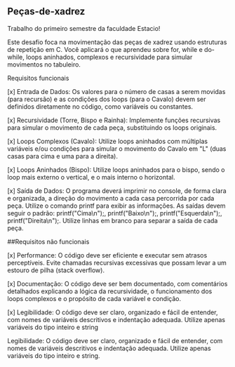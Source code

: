 ## Peças-de-xadrez
Trabalho do primeiro semestre da faculdade Estacio!

Este desafio foca na movimentação das peças de xadrez usando estruturas de repetição em C. Você aplicará o que aprendeu sobre for, while e do-while, loops aninhados, complexos e recursividade para simular movimentos no tabuleiro.

Requisitos funcionais

[x] Entrada de Dados: Os valores para o número de casas a serem movidas (para recursão) e as condições dos loops (para o Cavalo) devem ser definidos diretamente no código, como variáveis ou constantes.
 
[x] Recursividade (Torre, Bispo e Rainha): Implemente funções recursivas para simular o movimento de cada peça, substituindo os loops originais.
 
[x] Loops Complexos (Cavalo): Utilize loops aninhados com múltiplas variáveis e/ou condições para simular o movimento do Cavalo em "L" (duas casas para cima e uma para a direita).
 
[x] Loops Aninhados (Bispo): Utilize loops aninhados para o bispo, sendo o loop mais externo o vertical, e o mais interno o horizontal.
 
[x] Saída de Dados: O programa deverá imprimir no console, de forma clara e organizada, a direção do movimento a cada casa percorrida por cada peça. Utilize o comando printf para exibir as informações. As saídas devem seguir o padrão: printf("Cima\n");, printf("Baixo\n");, printf("Esquerda\n");, printf("Direita\n");. Utilize linhas em branco para separar a saída de cada peça.

##Requisitos não funcionais

[x] Performance: O código deve ser eficiente e executar sem atrasos perceptíveis. Evite chamadas recursivas excessivas que possam levar a um estouro de pilha (stack overflow).
 
[x] Documentação: O código deve ser bem documentado, com comentários detalhados explicando a lógica da recursividade, o funcionamento dos loops complexos e o propósito de cada variável e condição.

[x] Legibilidade: O código deve ser claro, organizado e fácil de entender, com nomes de variáveis descritivos e indentação adequada. Utilize apenas variáveis do tipo inteiro e string
 
Legibilidade: O código deve ser claro, organizado e fácil de entender, com nomes de variáveis descritivos e indentação adequada. Utilize apenas variáveis do tipo inteiro e string.
